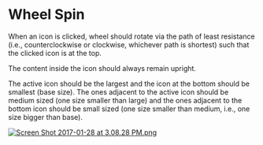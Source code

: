 # Wheel Spin #

When an icon is clicked, wheel should rotate via the path of least resistance (i.e., counterclockwise or clockwise, whichever path is shortest) such that the clicked icon is at the top.

The content inside the icon should always remain upright.

The active icon should be the largest and the icon at the bottom should be smallest (base size). The ones adjacent to the active icon should be medium sized (one size smaller than large) and the ones adjacent to the bottom icon should be small sized (one size smaller than medium, i.e., one size bigger than base).


[![Screen Shot 2017-01-28 at 3.08.28 PM.png](https://bitbucket.org/repo/8xrbbM/images/183446850-Screen%20Shot%202017-01-28%20at%203.08.28%20PM.png)](https://youtu.be/lDdyOhb8ino)